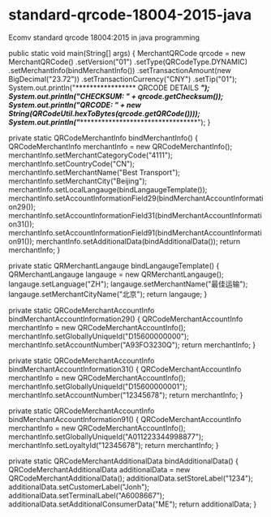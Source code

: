 # standard-qrcode-18004-2015-java
Ecomv standard qrcode 18004:2015 in java programming

public static void main(String[] args) {
  MerchantQRCode qrcode = new MerchantQRCode()
    .setVersion("01")
    .setType(QRCodeType.DYNAMIC)
    .setMerchantInfo(bindMerchantInfo())
    .setTransactionAmount(new BigDecimal("23.72"))
    .setTransactionCurrency("CNY")
    .setTip("01");
  System.out.println("***************** QRCODE DETAILS *****************");
  System.out.println("CHECKSUM: " + qrcode.getChecksum());
  System.out.println("QRCODE: " + new String(QRCodeUtil.hexToBytes(qrcode.getQRCode())));
  System.out.println("**************************************************");
}

private static QRCodeMerchantInfo bindMerchantInfo() {
  QRCodeMerchantInfo merchantInfo = new QRCodeMerchantInfo();
  merchantInfo.setMerchantCategoryCode("4111");
  merchantInfo.setCountryCode("CN");
  merchantInfo.setMerchantName("Best Transport");
  merchantInfo.setMerchantCity("Beijing");
  merchantInfo.setLocalLangauge(bindLangaugeTemplate());
  merchantInfo.setAccountInformationField29(bindMerchantAccountInformation29());
  merchantInfo.setAccountInformationField31(bindMerchantAccountInformation31());
  merchantInfo.setAccountInformationField91(bindMerchantAccountInformation91());
  merchantInfo.setAdditionalData(bindAdditionalData());
  return merchantInfo;
}

private static QRMerchantLangauge bindLangaugeTemplate() {
  QRMerchantLangauge langauge = new QRMerchantLangauge();
  langauge.setLanguage("ZH");
  langauge.setMerchantName("最佳运输");
  langauge.setMerchantCityName("北京");
  return langauge;
}

private static QRCodeMerchantAccountInfo bindMerchantAccountInformation29() {
  QRCodeMerchantAccountInfo merchantInfo = new QRCodeMerchantAccountInfo();
  merchantInfo.setGloballyUniqueId("D15600000000");
  merchantInfo.setAccountNumber("A93FO3230Q");
  return merchantInfo;
}

private static QRCodeMerchantAccountInfo bindMerchantAccountInformation31() {
  QRCodeMerchantAccountInfo merchantInfo = new QRCodeMerchantAccountInfo();
  merchantInfo.setGloballyUniqueId("D15600000001");
  merchantInfo.setAccountNumber("12345678");
  return merchantInfo;
}

private static QRCodeMerchantAccountInfo bindMerchantAccountInformation91() {
  QRCodeMerchantAccountInfo merchantInfo = new QRCodeMerchantAccountInfo();
  merchantInfo.setGloballyUniqueId("A011223344998877");
  merchantInfo.setLoyaltyId("12345678");
  return merchantInfo;
}

private static QRCodeMerchantAdditionalData bindAdditionalData() {
  QRCodeMerchantAdditionalData additionalData = new QRCodeMerchantAdditionalData();
  additionalData.setStoreLabel("1234");
  additionalData.setCustomerLabel("Jonh");
  additionalData.setTerminalLabel("A6008667");
  additionalData.setAdditionalConsumerData("ME");
  return additionalData;
}
